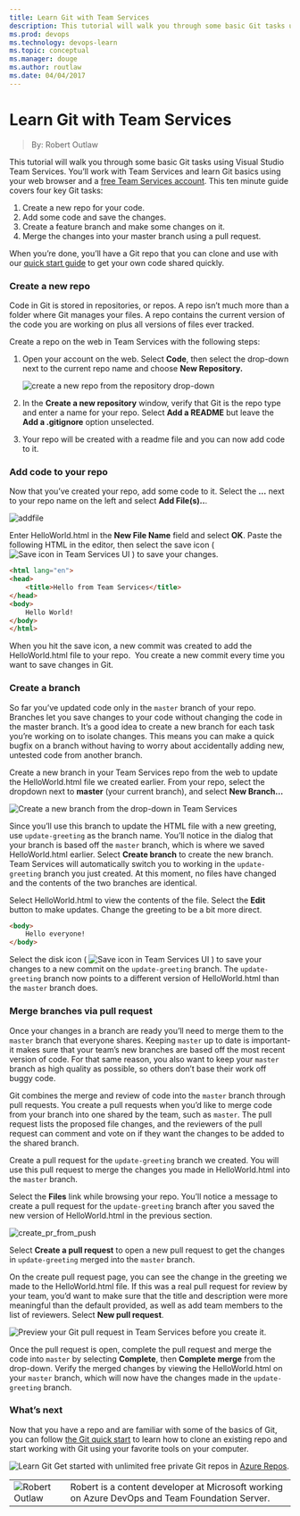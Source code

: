 ```yaml
---
title: Learn Git with Team Services
description: This tutorial will walk you through some basic Git tasks using Azure DevOps.
ms.prod: devops
ms.technology: devops-learn
ms.topic: conceptual
ms.manager: douge
ms.author: routlaw
ms.date: 04/04/2017
---
```


# Learn Git with Team Services

> By: Robert Outlaw

This tutorial will walk you through some basic Git tasks using Visual
Studio Team Services. You’ll work with Team Services and learn Git
basics using your web browser and a [free Team Services account](/azure/devops/user-guide/sign-up-invite-teammates).
This ten minute guide covers four key Git tasks:

1. Create a new repo for your code.
2. Add some code and save the changes.
3. Create a feature branch and make some changes on it.
4. Merge the changes into your master branch using a pull request.

When you’re done, you’ll have a Git repo that you can clone and use with
our [quick start guide](/azure/devops/git/gitquickstart) to get your
own code shared quickly.

### Create a new repo

Code in Git is stored in repositories, or repos. A repo isn’t much more
than a folder where Git manages your files. A repo contains the current
version of the code you are working on plus all versions of files ever
tracked.

Create a repo on the web in Team Services with the following steps:

1.  Open your account on the web. Select **Code**, then select the
    drop-down next to the current repo name and choose **New
    Repository.**

    ![create a new repo from the repository drop-down](../_img/get-started-new-repo.png)

2.  In the **Create a new repository** window, verify that Git is the
    repo type and enter a name for your repo. Select **Add a README**
    but leave the **Add a .gitignore** option unselected.
3.  Your repo will be created with a readme file and you can now add
    code to it.

### Add code to your repo

Now that you’ve created your repo, add some code to it. Select the **…**
next to your repo name on the left and select **Add File(s)..**.

![addfile](../_img/addfile.png)

Enter HelloWorld.html in the **New File Name** field and select **OK**.
Paste the following HTML in the editor, then select the save icon (
![Save icon in Team Services UI](../_img/save_icon.png) )
to save your changes.

```HTML
<html lang="en">
<head>
    <title>Hello from Team Services</title>
</head>
<body>
    Hello World!
</body>
</html>
```

When you hit the save icon, a new commit was created to add the
HelloWorld.html file to your repo.  You create a new commit every time
you want to save changes in Git.

### Create a branch

So far you’ve updated code only in the `master` branch of your repo.
Branches let you save changes to your code without changing the code in
the master branch. It’s a good idea to create a new branch for each task
you’re working on to isolate changes. This means you can make a quick
bugfix on a branch without having to worry about accidentally adding
new, untested code from another branch.

Create a new branch in your Team Services repo from the web to update
the HelloWorld.html file we created earlier. From your repo, select the
dropdown next to **master** (your current branch), and select **New
Branch…**

![Create a new branch from the drop-down in Team Services](../_img/newbranch.png)

Since you’ll use this branch to update the HTML file with a new
greeting, use `update-greeting` as the branch name. You’ll notice in the
dialog that your branch is based off the `master` branch, which is where
we saved HelloWorld.html earlier. Select **Create branch** to create the
new branch. Team Services will automatically switch you to working in
the `update-greeting` branch you just created. At this moment, no files
have changed and the contents of the two branches are identical.

Select HelloWorld.html to view the contents of the file. Select the
**Edit** button to make updates. Change the greeting to be a bit more
direct.

```HTML
<body>
    Hello everyone!
</body>
```

Select the disk icon ( ![Save icon in Team Services UI](../_img/save_icon.png) )
to save your changes to a new commit on the `update-greeting` branch.
The `update-greeting` branch now points to a different version of
HelloWorld.html than the `master` branch does.

### Merge branches via pull request

Once your changes in a branch are ready you’ll need to merge them to the
`master` branch that everyone shares. Keeping `master` up to date is
important-it makes sure that your team’s new branches are based off the
most recent version of code. For that same reason, you also want to keep
your `master` branch as high quality as possible, so others don’t base
their work off buggy code.

Git combines the merge and review of code into the `master` branch
through pull requests. You create a pull requests when you’d like to
merge code from your branch into one shared by the team, such as
`master`. The pull request lists the proposed file changes, and the
reviewers of the pull request can comment and vote on if they want the
changes to be added to the shared branch.

Create a pull request for the `update-greeting` branch we created. You
will use this pull request to merge the changes you made in
HelloWorld.html into the `master` branch.

Select the **Files** link while browsing your repo. You’ll notice a
message to create a pull request for the `update-greeting` branch after
you saved the new version of HelloWorld.html in the previous
section.

![create_pr_from_push](../_img/create_pr_from_push.png)

Select **Create a pull request** to open a new pull request to get the
changes in `update-greeting` merged into the `master` branch.

On the create pull request page, you can see the change in the greeting
we made to the HelloWorld.html file. If this was a real pull request for
review by your team, you’d want to make sure that the title and
description were more meaningful than the default provided, as well as
add team members to the list of reviewers. Select **New pull request**.

![Preview your Git pull request in Team Services before you create it.](../_img/previewpr.png)

Once the pull request is open, complete the pull request and merge the
code into `master` by selecting **Complete**, then **Complete merge**
from the drop-down. Verify the merged changes by viewing the
HelloWorld.html on your `master` branch, which will now have the
changes made in the `update-greeting` branch.

### What’s next

Now that you have a repo and are familiar with some of the basics of Git, you can follow [the Git quick start](/azure/devops/git/gitquickstart) to learn how to clone an existing repo and start working with Git using your favorite tools on your computer.

![Learn Git](../_img/LearnGIT_32x.png) Get started with unlimited free private Git repos in [Azure Repos](https://azure.microsoft.com/en-us/services/devops/repos/).

|                                                                       |                                                                                                |
| --------------------------------------------------------------------- | ---------------------------------------------------------------------------------------------- |
| ![Robert Outlaw](../_img/Robert-Outlaw_avatar_1479411198-130x130.jpg) | Robert is a content developer at Microsoft working on Azure DevOps and Team Foundation Server. |
